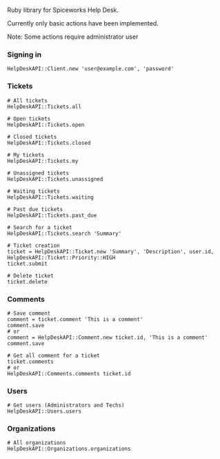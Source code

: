Ruby library for Spiceworks Help Desk.

Currently only basic actions have been implemented.

Note: Some actions require administrator user
### Signing in
```
HelpDeskAPI::Client.new 'user@example.com', 'password'
```
### Tickets
```
# All tickets
HelpDeskAPI::Tickets.all

# Open tickets
HelpDeskAPI::Tickets.open

# Closed tickets
HelpDeskAPI::Tickets.closed

# My tickets
HelpDeskAPI::Tickets.my

# Unassigned tickets
HelpDeskAPI::Tickets.unassigned

# Waiting tickets
HelpDeskAPI::Tickets.waiting

# Past due tickets
HelpDeskAPI::Tickets.past_due

# Search for a ticket
HelpDeskAPI::Tickets.search 'Summary'

# Ticket creation
ticket = HelpDeskAPI::Ticket.new 'Summary', 'Description', user.id, HelpDeskAPI::Ticket::Priority::HIGH
ticket.submit

# Delete ticket
ticket.delete
```
### Comments
```
# Save comment
comment = ticket.comment 'This is a comment'
comment.save
# or
comment = HelpDeskAPI::Comment.new ticket.id, 'This is a comment'
comment.save

# Get all comment for a ticket
ticket.comments
# or
HelpDeskAPI::Comments.comments ticket.id
```
### Users
```
# Get users (Administrators and Techs)
HelpDeskAPI::Users.users
```
### Organizations
```
# All organizations
HelpDeskAPI::Organizations.organizations
```
